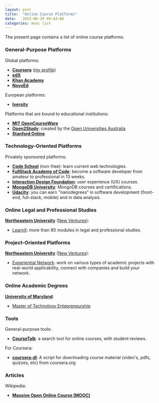 ```yaml
---
layout: post
title:  "Online Course Platforms"
date:   2015-06-29 09:44:00
categories: mooc list
---
```

The present page contains a list of online course platforms.

### General-Purpose Platforms

Global platforms:

* __[Coursera](https://www.coursera.org/)__ ([my profile](https://www.coursera.org/user/i/f5e8e3cd9d924091ce4ac49205106740))
* __[edX](https://www.edx.org/)__
* __[Khan Academy](https://www.khanacademy.org/)__
* __[NovoEd](https://novoed.com/)__

European platforms:

* __[Iversity](https://iversity.org/)__

Platforms that are bound to educational institutions:

* __[MIT OpenCourseWare](http://ocw.mit.edu/index.htm)__
* __[Open2Study](https://www.open2study.com/)__: created by the [Open Universities Australia](https://www.open.edu.au/)
* __[Stanford Online](http://online.stanford.edu/)__

### Technology-Oriented Platforms

Privately sponsored platforms:

* __[Code School](https://www.codeschool.com/)__ (non-free): learn current web technologies.
* __[FullStack Academy of Code](http://www.fullstackacademy.com/)__: become a software developer from amateur to professional in 13 weeks.
* __[Interaction Design Foundation](https://www.interaction-design.org/courses/)__: user experience (UX) courses.
* __[MongoDB University](https://university.mongodb.com/)__: MongoDB courses and certifications.
* __[Udacity](https://www.udacity.com)__: you can earn "nanodegrees" in software development (front-end, full-stack, mobile) and in data analysis.

### Online Legal and Professional Studies

__[Northeastern University](http://www.northeastern.edu/)__ ([New Ventures](http://www.northeastern.edu/newventures/)):

* [LearnX](http://www.learnx.co/): more than 80 modules in legal and professional studies.

### Project-Oriented Platforms

__[Northeastern University](http://www.northeastern.edu/)__ ([New Ventures](http://www.northeastern.edu/newventures/)):

* [Experiential Network](http://experientialnetwork.org/): work on various types of academic projects with real-world applicability, connect with companies and build your network.

### Online Academic Degrees

__[University of Maryland](http://www.umd.edu/)__:

* [Master of Technology Entepreneurship](http://mte.umd.edu/)

### Tools

General-purpose tools:

* __[CourseTalk](https://www.coursetalk.com/)__: a search tool for online courses, with student reviews.

For Coursera:

* __[coursera-dl](https://github.com/dgorissen/coursera-dl)__: A script for downloading course material (video's, pdfs, quizzes, etc) from coursera.org

### Articles

Wikipedia:

* __[Massive Open Online Course (MOOC)](https://en.wikipedia.org/wiki/Massive_open_online_course)__
